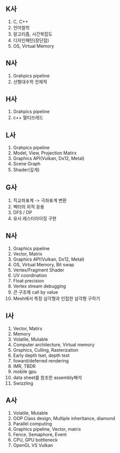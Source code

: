 ## K사

1. C, C++
1. 언어철학
1. 알고리즘, 시간복잡도
1. 디자인패턴(장단점)
1. OS, Virtual Memory

## N사

1. Grahpics pipeline
1. 선형대수학 전체적

## H사

1. Grahpics pipeline
1. c++ 멀티쓰레드

## L사

1. Grahpics pipeline
1. Model, View, Projection Matirx
1. Graphics API(Vulkan, Dx12, Metal)
1. Scene Graph
1. Shader(깊게)

## G사

1. 직교좌표계 -> 극좌표계 변환
1. 벡터의 외적 응용
1. DFS / DP
1. 유사 레스터라이징 구현

## N사

1. Graphics pipeline
1. Vector, Matrix
1. Graphics API(Vulkan, Dx12, Metal)
1. OS, Virtual Memory, Bit swap
1. Vertex/Fragment Shader
1. UV coordination
1. Float precision
1. Vertex stream debugging
1. 큰 구조체 call by value
1. Mesh에서 특정 삼각형과 인접한 삼각형 구하기

## I사

1. Vector, Matirx
1. Memory
1. Volatile, Mutable
1. Computer architecture, Virtual memory
1. Grsphics, Culling, Rasterization
1. Early depth tset, depth test
1. foward/deferred rendering
1. IMR, TBDR
1. mobile gpu
1. data sheet를 참조한 assembly해석
1. Swizzling

## A사

1. Volatile, Mutable
1. OOP Class design, Multiple inheritance, diamond
1. Parallel computing
1. Graphics pipeline, Vector, matrix
1. Fence, Semaphore, Event
1. CPU, GPU bottleneck
1. OpenGL VS Vulkan
